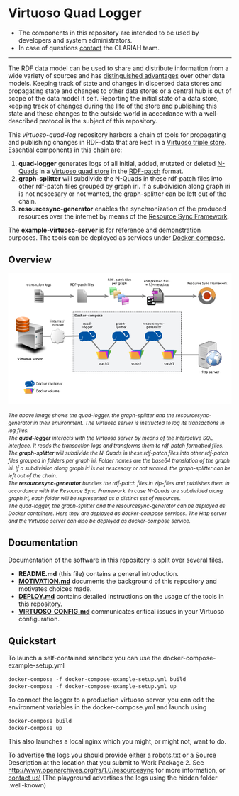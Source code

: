 # Virtuoso Quad Logger

- The components in this repository are intended to be used by developers and system administrators.
- In case of questions [contact](https://github.com/CLARIAH/virtuoso-quad-log/issues/new) the CLARIAH team.
 
____

The RDF data model can be used to share and distribute information from a wide variety of sources 
and has [distinguished advantages](https://www.w3.org/RDF/advantages.html) over other data models.
Keeping track of state and changes in dispersed data stores and propagating state and changes
to other data stores or a central hub
is out of scope of the data model it self. Reporting the initial state of a data store, keeping
track of changes during the life of the store and publishing this state and these changes to the
outside world in accordance with a well-described protocol is the subject of this repository.


This *virtuoso-quad-log* repository harbors a chain of tools for propagating and publishing 
changes in RDF-data
that are kept in a [Virtuoso triple store](http://virtuoso.openlinksw.com/). Essential components 
in this chain are:

1. **quad-logger** generates logs of all initial, added, mutated or 
deleted [N-Quads](https://www.w3.org/TR/n-quads/) in a
[Virtuoso quad store](http://virtuoso.openlinksw.com/rdf-quad-store/) in the
[RDF-patch](https://afs.github.io/rdf-patch/) format.
2. **graph-splitter** will subdivide the N-Quads in these rdf-patch files into 
other rdf-patch files grouped by graph iri. If a subdivision along graph iri is not nescesary 
or not wanted, the graph-splitter can be left out of the chain.
3. **resourcesync-generator** enables the synchronization of the produced resources over the 
internet by means
of the [Resource Sync Framework](http://www.openarchives.org/rs/1.0/resourcesync).

The **example-virtuoso-server** is for reference and demonstration purposes. The tools can be deployed as
services under [Docker-compose](https://docs.docker.com/compose/).

## Overview

![Overview](/img/environment2.png)

<i><small>The above image shows the quad-logger, the graph-splitter and the resourcesync-generator 
in their environment.
The Virtuoso server is instructed to log its transactions in log files.  
The **quad-logger** interacts
with the Virtuoso server by means of the Interactive SQL interface. It reads the 
transaction logs and transforms them to rdf-patch formatted files.  
The **graph-splitter**
will subdivide the N-Quads in these rdf-patch files into other rdf-patch files grouped 
in folders per graph iri. Folder names are the base64 translation of the graph iri.
If a subdivision along graph iri is not nescesary or not wanted, 
the graph-splitter can be left out of the chain.  
The **resourcesync-generator**
bundles the rdf-patch files in zip-files and publishes them in accordance with the
Resource Sync Framework. In case N-Quads are subdivided along graph iri, each folder will
be represented as a distinct set of resources.  
The quad-logger, the graph-splitter and the resourcesync-generator 
can be deployed as
Docker containers. Here they are deployed as docker-compose services. 
The Http server and the Virtuoso server can also be deployed as docker-compose service.</small></i>

## Documentation
Documentation of the software in this repository is split over several files.
- **README.md** (this file) contains a general introduction.
- **[MOTIVATION.md](/MOTIVATION.md)** documents the background of this repository and 
motivates choices made.
- **[DEPLOY.md](/DEPLOY.md)** contains detailed instructions on the usage of the tools in this repository.
- **[VIRTUOSO_CONFIG.md](/VIRTUOSO_CONFIG.md)** communicates critical issues in your 
Virtuoso configuration.

## Quickstart

To launch a self-contained sandbox you can use the docker-compose-example-setup.yml

	docker-compose -f docker-compose-example-setup.yml build
	docker-compose -f docker-compose-example-setup.yml up

To connect the logger to a production virtuoso server, you can edit the environment variables in 
the docker-compose.yml and launch using

	docker-compose build
	docker-compose up

This also launches a local nginx which you might, or might not, want to do.

To advertise the logs you should provide either a robots.txt or a Source Description at the location 
that you submit to Work Package 2.
See http://www.openarchives.org/rs/1.0/resourcesync for more information, 
or [contact us!](https://github.com/CLARIAH/virtuoso-quad-log/issues/new?Title=How+do+I+submit+my+data)
(The playground advertises the logs using the hidden folder .well-known)
